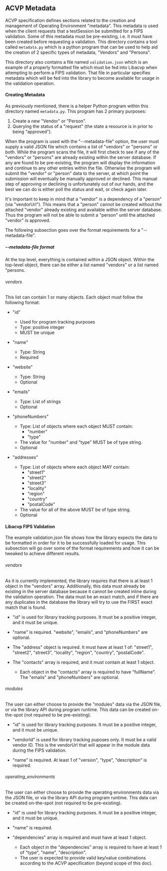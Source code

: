 ## ACVP Metadata

ACVP specification defines sections related to the creation and management of Operating Environment "metadata".
This metadata is used when the client requests that a testSession be submitted for a FIPS validation.
Some of this metadata must be pre-existing, i.e. it must have been created before requesting a validation.
This directory contains a tool called `metadata.py` which is a python program that can be used to help aid the
creation of 2 specific types of metadata, "Vendors" and "Persons".

This directory also contains a file named `validation.json` which is an example of a properly formatted file
which must be fed into Libacvp when attempting to perform a FIPS validation. That file in particular specifies
metadata which will be fed into the library to become available for usage in the validation operation.

#### Creating Metadata

As previously mentioned, there is a helper Python program within this directory named `metadata.py`.
This program has 2 primary purposes:

1. Create a new "Vendor" or "Person".
2. Querying the status of a "request" (the state a resource is in prior to being "approved").

When the program is used with the "--metadata-file" option, the user must supply a valid JSON file which
contains a list of "vendors" or "persons" or both. While the program scans the file, it will first
check to see if any of the "vendors" or "persons" are already existing within the server database.
If any are found to be pre-existing, the program will display the information and continue to any
other entries within the file. Otherwise the program will submit the "vendor" or "person" data to the
server, at which point the submission will eventually be manually approved or declined.
This manual step of approving or declining is unfortunately out of our hands, and the best
we can do is either poll the status and wait, or check again later.

It's important to keep in mind that a "vendor" is a dependency of a "person" (via "vendorUrl").
This means that a "person" cannot be created without the attached "vendor" already existing
and available within the server database. Thus the program will not be able to submit a "person"
until the attached "vendor" is approved.

The following subsection goes over the format requirements for a "--metadata-file".

##### --metadata-file format

At the top level, everything is contained within a JSON object.
Within the top-level object, there can be either a list named "vendors" or a list named "persons.

###### vendors

This list can contain 1 or many objects.
Each object must follow the following format:

* "id"
    * Used for program tracking purposes
    * Type: positive integer
    * MUST be unique

* "name"
    * Type: String
    * Required

* "website"
    * Type: String
    * Optional

* "emails"
    * Type: List of strings
    * Optional

* "phoneNumbers"
    * Type: List of objects where each object MUST contain:
        * "number"
        * "type"
    * The value for "number" and "type" MUST be of type string.
    * Optional

* "addresses"
    * Type: List of objects where each object MAY contain:
        * "street1"
        * "street2"
        * "street3"
        * "locality"
        * "region"
        * "country"
        * "postalCode"
    * The value for all of the above MUST be of type string.
    * Optional

#### Libacvp FIPS Validation
The example validation.json file shows how the library expects the data to be formatted in order
for it to be successfully loaded for usage.
This subsection will go over some of the format requirements and how it can be tweaked to achieve different results.

###### vendors
As it is currently implemented, the library requires that there is at least 1 object in the "vendors" array.
Additionally, this data must already be existing in the server database because it cannot be created inline
during the validation operation. The data must be an exact match, and if there are any duplicates in the database
the library will try to use the FIRST exact match that is found.

* "id" is used for library tracking purposes. It must be a positive integer, and it must be unique.

* "name" is required. "website", "emails", and "phoneNumbers" are optional.

* The "address" object is required. It must have at least 1 of: "street1", "street2", "street3", "locality",
"region", "country", "postalCode".

* The "contacts" array is required, and it must contain at least 1 object.
    * Each object in the "contacts" array is required to have "fullName". The "emails" and "phoneNumbers" are optional.

###### modules
The user can either choose to provide the "modules" data via the JSON file,
or via the library API during program runtime. This data can be created on-the-spot (not required to be pre-existing).

* "id" is used for library tracking purposes. It must be a positive integer, and it must be unique.

* "vendorId" is used for library tracking puposes only. It must be a valid vendor ID.
  This is the vendorUrl that will appear in the module data during the FIPS validation.

* "name" is required. At least 1 of "version", "type", "description" is required.

###### operating\_environments
The user can either choose to provide the operating environments data via the JSON file,
or via the library API during program runtime. This data can be created on-the-spot (not required to be pre-existing).

* "id" is used for library tracking purposes. It must be a positive integer, and it must be unique.

* "name" is required.

* "dependencies" array is required and must have at least 1 object.
    * Each object in the "dependencies" array is required to have at least 1 of "type", "name", "description".
    * The user is expected to provide valid key/value combinations according to the ACVP apecification (beyond scope of this doc).


